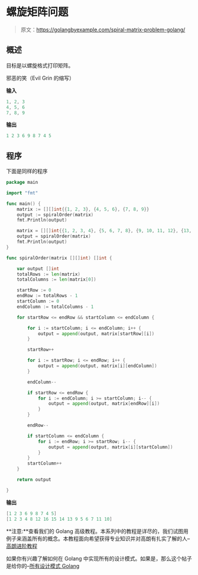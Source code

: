 # 螺旋矩阵问题

> 原文：<https://golangbyexample.com/spiral-matrix-problem-golang/>

## **概述**

目标是以螺旋格式打印矩阵。

邪恶的笑（Evil Grin 的缩写）

**输入**

```go
1, 2, 3 
4, 5, 6 
7, 8, 9
```

**输出**

```go
1 2 3 6 9 8 7 4 5
```

## **程序**

下面是同样的程序

```go
package main

import "fmt"

func main() {
	matrix := [][]int{{1, 2, 3}, {4, 5, 6}, {7, 8, 9}}
	output := spiralOrder(matrix)
	fmt.Println(output)

	matrix = [][]int{{1, 2, 3, 4}, {5, 6, 7, 8}, {9, 10, 11, 12}, {13, 14, 15, 16}}
	output = spiralOrder(matrix)
	fmt.Println(output)
}

func spiralOrder(matrix [][]int) []int {

	var output []int
	totalRows := len(matrix)
	totalColumns := len(matrix[0])

	startRow := 0
	endRow := totalRows - 1
	startColumn := 0
	endColumn := totalColumns - 1

	for startRow <= endRow && startColumn <= endColumn {

		for i := startColumn; i <= endColumn; i++ {
			output = append(output, matrix[startRow][i])
		}

		startRow++

		for i := startRow; i <= endRow; i++ {
			output = append(output, matrix[i][endColumn])
		}

		endColumn--

		if startRow <= endRow {
			for i := endColumn; i >= startColumn; i-- {
				output = append(output, matrix[endRow][i])
			}
		}

		endRow--

		if startColumn <= endColumn {
			for i := endRow; i >= startRow; i-- {
				output = append(output, matrix[i][startColumn])
			}
		}
		startColumn++
	}

	return output

}
```

**输出**

```go
[1 2 3 6 9 8 7 4 5]
[1 2 3 4 8 12 16 15 14 13 9 5 6 7 11 10]
```

**注意:**查看我们的 Golang 高级教程。本系列中的教程是详尽的，我们试图用例子来涵盖所有的概念。本教程面向希望获得专业知识并对高朗有扎实了解的人–[高朗进阶教程](https://golangbyexample.com/golang-comprehensive-tutorial/)

如果你有兴趣了解如何在 Golang 中实现所有的设计模式。如果是，那么这个帖子是给你的–[所有设计模式 Golang](https://golangbyexample.com/all-design-patterns-golang/)